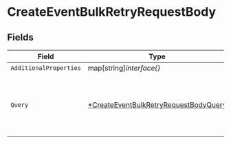 # CreateEventBulkRetryRequestBody


## Fields

| Field                                                                                                    | Type                                                                                                     | Required                                                                                                 | Description                                                                                              |
| -------------------------------------------------------------------------------------------------------- | -------------------------------------------------------------------------------------------------------- | -------------------------------------------------------------------------------------------------------- | -------------------------------------------------------------------------------------------------------- |
| `AdditionalProperties`                                                                                   | map[string]*interface{}*                                                                                 | :heavy_minus_sign:                                                                                       | N/A                                                                                                      |
| `Query`                                                                                                  | [*CreateEventBulkRetryRequestBodyQuery](../../models/operations/createeventbulkretryrequestbodyquery.md) | :heavy_minus_sign:                                                                                       | Filter properties for the events to be included in the bulk retry                                        |